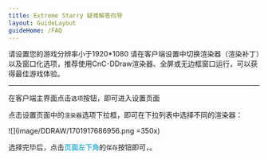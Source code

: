 ```yaml
---
title: Extreme Starry 疑难解答向导
layout: GuideLayout
guideHome: /FAQ
---
```


请设置您的游戏分辨率小于1920\*1080
请在客户端设置中切换渲染器（渲染补丁）以及窗口化选项，推荐使用CnC-DDraw渲染器、全屏或无边框窗口运行，可以获得最佳游戏体验。

---

在客户端主界面点击`选项`按钮，即可进入设置页面

点击设置页面中的`渲染器`选项下拉框，即可在下拉列表中选择不同的渲染器：

![](image/DDRAW/1701917686956.png =350x)

选择完毕后，点击<font color=#3cb4d3>**页面左下角**</font>的`保存`按钮即可，。
